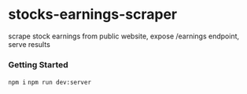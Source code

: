 # stocks-earnings-scraper
scrape stock earnings from public website, expose /earnings endpoint, serve results


### Getting Started
`npm i`
`npm run dev:server`
